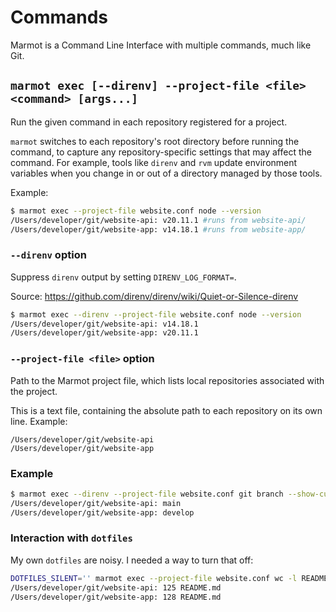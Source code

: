# Commands

Marmot is a Command Line Interface with multiple commands, much like Git.

## `marmot exec [--direnv] --project-file <file> <command> [args...]`

Run the given command in each repository registered for a project.

`marmot` switches to each repository's root directory before running the command, to capture any
repository-specific settings that may affect the command.  For example, tools like `direnv` and
`rvm` update environment variables when you change in or out of a directory managed by those tools.

Example:

```sh
$ marmot exec --project-file website.conf node --version
/Users/developer/git/website-api: v20.11.1 #runs from website-api/
/Users/developer/git/website-app: v14.18.1 #runs from website-app/
```

### `--direnv` option

Suppress `direnv` output by setting `DIRENV_LOG_FORMAT=`.

Source: <https://github.com/direnv/direnv/wiki/Quiet-or-Silence-direnv>

```sh
$ marmot exec --direnv --project-file website.conf node --version
/Users/developer/git/website-api: v14.18.1
/Users/developer/git/website-app: v20.11.1
```

### `--project-file <file>` option

Path to the Marmot project file, which lists local repositories associated with the project.

This is a text file, containing the absolute path to each repository on its own line.  Example:

```text
/Users/developer/git/website-api
/Users/developer/git/website-app
```

### Example

```sh
$ marmot exec --direnv --project-file website.conf git branch --show-current
/Users/developer/git/website-api: main
/Users/developer/git/website-app: develop
```

### Interaction with `dotfiles`

My own `dotfiles` are noisy.  I needed a way to turn that off:

```sh
DOTFILES_SILENT='' marmot exec --project-file website.conf wc -l README.md
/Users/developer/git/website-api: 125 README.md
/Users/developer/git/website-app: 128 README.md
```
